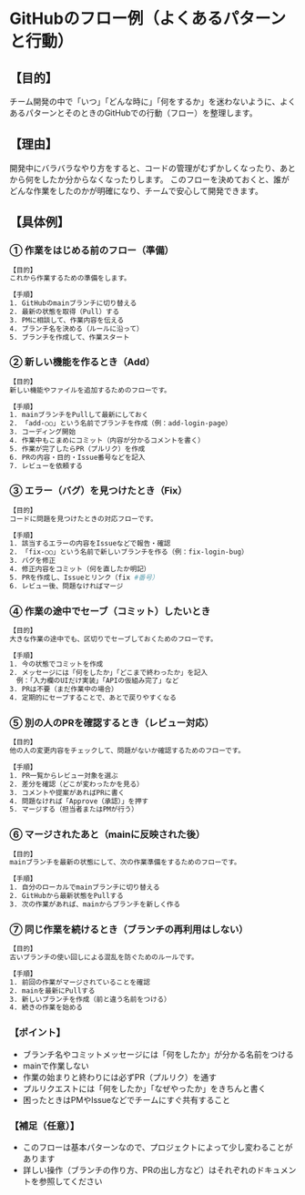 # GitHubのフロー例（よくあるパターンと行動）

## 【目的】

チーム開発の中で「いつ」「どんな時に」「何をするか」を迷わないように、よくあるパターンとそのときのGitHubでの行動（フロー）を整理します。

## 【理由】

開発中にバラバラなやり方をすると、コードの管理がむずかしくなったり、あとから何をしたか分からなくなったりします。
このフローを決めておくと、誰がどんな作業をしたのかが明確になり、チームで安心して開発できます。

## 【具体例】
### ① 作業をはじめる前のフロー（準備）
``` bash
【目的】
これから作業するための準備をします。

【手順】
1. GitHubのmainブランチに切り替える
2. 最新の状態を取得（Pull）する
3. PMに相談して、作業内容を伝える
4. ブランチ名を決める（ルールに沿って）
5. ブランチを作成して、作業スタート
```

### ② 新しい機能を作るとき（Add）
``` bash
【目的】
新しい機能やファイルを追加するためのフローです。

【手順】
1. mainブランチをPullして最新にしておく
2. 「add-○○」という名前でブランチを作成（例：add-login-page）
3. コーディング開始
4. 作業中もこまめにコミット（内容が分かるコメントを書く）
5. 作業が完了したらPR（プルリク）を作成
6. PRの内容・目的・Issue番号などを記入
7. レビューを依頼する
```

### ③ エラー（バグ）を見つけたとき（Fix）
``` bash
【目的】
コードに問題を見つけたときの対応フローです。

【手順】
1. 該当するエラーの内容をIssueなどで報告・確認
2. 「fix-○○」という名前で新しいブランチを作る（例：fix-login-bug）
3. バグを修正
4. 修正内容をコミット（何を直したか明記）
5. PRを作成し、Issueとリンク（fix #番号）
6. レビュー後、問題なければマージ
```

### ④ 作業の途中でセーブ（コミット）したいとき
``` bash
【目的】
大きな作業の途中でも、区切りでセーブしておくためのフローです。

【手順】
1. 今の状態でコミットを作成
2. メッセージには「何をしたか」「どこまで終わったか」を記入
　例：「入力欄のUIだけ実装」「APIの仮組み完了」など
3. PRは不要（まだ作業中の場合）
4. 定期的にセーブすることで、あとで戻りやすくなる
```

### ⑤ 別の人のPRを確認するとき（レビュー対応）
``` bash
【目的】
他の人の変更内容をチェックして、問題がないか確認するためのフローです。

【手順】
1. PR一覧からレビュー対象を選ぶ
2. 差分を確認（どこが変わったかを見る）
3. コメントや提案があればPRに書く
4. 問題なければ「Approve（承認）」を押す
5. マージする（担当者またはPMが行う）
```

### ⑥ マージされたあと（mainに反映された後）
``` bash
【目的】
mainブランチを最新の状態にして、次の作業準備をするためのフローです。

【手順】
1. 自分のローカルでmainブランチに切り替える
2. GitHubから最新状態をPullする
3. 次の作業があれば、mainからブランチを新しく作る
```

### ⑦ 同じ作業を続けるとき（ブランチの再利用はしない）
``` bash
【目的】
古いブランチの使い回しによる混乱を防ぐためのルールです。

【手順】
1. 前回の作業がマージされていることを確認
2. mainを最新にPullする
3. 新しいブランチを作成（前と違う名前をつける）
4. 続きの作業を始める
```

### 【ポイント】
- ブランチ名やコミットメッセージには「何をしたか」が分かる名前をつける
- mainで作業しない
- 作業の始まりと終わりには必ずPR（プルリク）を通す
- プルリクエストには「何をしたか」「なぜやったか」をきちんと書く
- 困ったときはPMやIssueなどでチームにすぐ共有すること

### 【補足（任意）】
- このフローは基本パターンなので、プロジェクトによって少し変わることがあります
- 詳しい操作（ブランチの作り方、PRの出し方など）はそれぞれのドキュメントを参照してください



